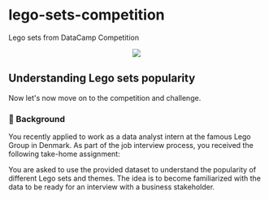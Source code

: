 # lego-sets-competition
Lego sets from DataCamp Competition


<p align="center">
    <img src="http://oyster.ignimgs.com/wordpress/stg.ign.com/2014/02/LEGOHeader2.jpg"/>
</p>

## Understanding Lego sets popularity

Now let's now move on to the competition and challenge.

### 📖 Background
You recently applied to work as a data analyst intern at the famous Lego Group in Denmark. As part of the job interview process, you received the following take-home assignment:

You are asked to use the provided dataset to understand the popularity of different Lego sets and themes. The idea is to become familiarized with the data to be ready for an interview with a business stakeholder.



